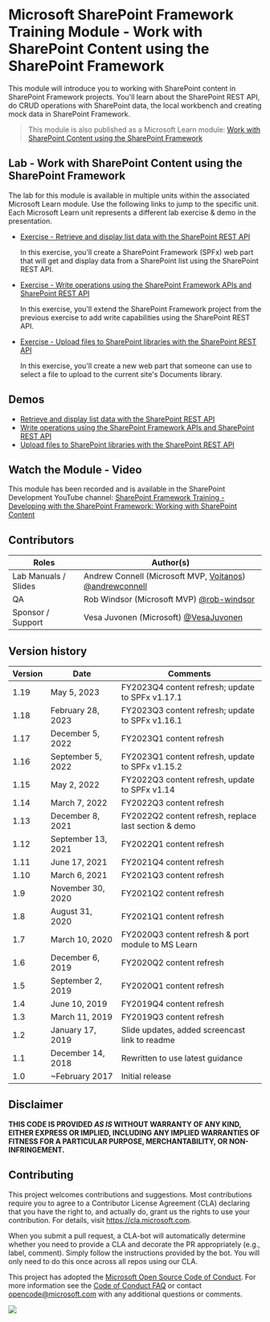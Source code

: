 # Microsoft SharePoint Framework Training Module - Work with SharePoint Content using the SharePoint Framework

This module will introduce you to working with SharePoint content in SharePoint Framework projects. You'll learn about the SharePoint REST API, do CRUD operations with SharePoint data, the local workbench and creating mock data in SharePoint Framework.

> This module is also published as a Microsoft Learn module: [Work with SharePoint Content using the SharePoint Framework](https://learn.microsoft.com/training/modules/sharepoint-spfx-spcontent)

## Lab - Work with SharePoint Content using the SharePoint Framework

The lab for this module is available in multiple units within the associated Microsoft Learn module. Use the following links to jump to the specific unit. Each Microsoft Learn unit represents a different lab exercise & demo in the presentation.

- [Exercise - Retrieve and display list data with the SharePoint REST API](https://learn.microsoft.com/training/modules/sharepoint-spfx-spcontent/3-exercise-get-data)

  In this exercise, you'll create a SharePoint Framework (SPFx) web part that will get and display data from a SharePoint list using the SharePoint REST API.

- [Exercise - Write operations using the SharePoint Framework APIs and SharePoint REST API](https://learn.microsoft.com/training/modules/sharepoint-spfx-spcontent/5-exercise-crud-operations)

  In this exercise, you'll extend the SharePoint Framework project from the previous exercise to add write capabilities using the SharePoint REST API.

- [Exercise - Upload files to SharePoint libraries with the SharePoint REST API](https://learn.microsoft.com/training/modules/sharepoint-spfx-spcontent/7-exercise-upload-file)

  In this exercise, you'll create a new web part that someone can use to select a file to upload to the current site's Documents library.

## Demos

- [Retrieve and display list data with the SharePoint REST API](./Demos/01-spfxhttpclient)
- [Write operations using the SharePoint Framework APIs and SharePoint REST API](./Demos/02-spcrud)
- [Upload files to SharePoint libraries with the SharePoint REST API](./Demos/03-uploadfile)

## Watch the Module - Video

This module has been recorded and is available in the SharePoint Development YouTube channel: [SharePoint Framework Training - Developing with the SharePoint Framework: Working with SharePoint Content](https://www.youtube.com/watch?v=0OiC7AzoCVI&list=PLR9nK3mnD-OV-RPXQ3Lco845qoEy7VJoc)

## Contributors

| Roles                | Author(s)                                                                                                      |
| -------------------- | -------------------------------------------------------------------------------------------------------------- |
| Lab Manuals / Slides | Andrew Connell (Microsoft MVP, [Voitanos](//github.com/voitanos)) [@andrewconnell](//github.com/andrewconnell) |
| QA                   | Rob Windsor (Microsoft MVP) [@rob-windsor](//github.com/rob-windsor)                                           |
| Sponsor / Support    | Vesa Juvonen (Microsoft) [@VesaJuvonen](//github.com/VesaJuvonen)                                              |

## Version history

| Version | Date               | Comments                                              |
| ------- | ------------------ | ----------------------------------------------------- |
| 1.19    | May 5, 2023        | FY2023Q4 content refresh; update to SPFx v1.17.1      |
| 1.18    | February 28, 2023  | FY2023Q3 content refresh; update to SPFx v1.16.1      |
| 1.17    | December 5, 2022   | FY2023Q1 content refresh                              |
| 1.16    | September 5, 2022  | FY2023Q1 content refresh, update to SPFx v1.15.2      |
| 1.15    | May 2, 2022        | FY2022Q3 content refresh, update to SPFx v1.14        |
| 1.14    | March 7, 2022      | FY2022Q3 content refresh                              |
| 1.13    | December 8, 2021   | FY2022Q2 content refresh, replace last section & demo |
| 1.12    | September 13, 2021 | FY2022Q1 content refresh                              |
| 1.11    | June 17, 2021      | FY2021Q4 content refresh                              |
| 1.10    | March 6, 2021      | FY2021Q3 content refresh                              |
| 1.9     | November 30, 2020  | FY2021Q2 content refresh                              |
| 1.8     | August 31, 2020    | FY2021Q1 content refresh                              |
| 1.7     | March 10, 2020     | FY2020Q3 content refresh & port module to MS Learn    |
| 1.6     | December 6, 2019   | FY2020Q2 content refresh                              |
| 1.5     | September 2, 2019  | FY2020Q1 content refresh                              |
| 1.4     | June 10, 2019      | FY2019Q4 content refresh                              |
| 1.3     | March 11, 2019     | FY2019Q3 content refresh                              |
| 1.2     | January 17, 2019   | Slide updates, added screencast link to readme        |
| 1.1     | December 14, 2018  | Rewritten to use latest guidance                      |
| 1.0     | ~February 2017     | Initial release                                       |

## Disclaimer

**THIS CODE IS PROVIDED _AS IS_ WITHOUT WARRANTY OF ANY KIND, EITHER EXPRESS OR IMPLIED, INCLUDING ANY IMPLIED WARRANTIES OF FITNESS FOR A PARTICULAR PURPOSE, MERCHANTABILITY, OR NON-INFRINGEMENT.**

## Contributing

This project welcomes contributions and suggestions. Most contributions require you to agree to a
Contributor License Agreement (CLA) declaring that you have the right to, and actually do, grant us
the rights to use your contribution. For details, visit https://cla.microsoft.com.

When you submit a pull request, a CLA-bot will automatically determine whether you need to provide
a CLA and decorate the PR appropriately (e.g., label, comment). Simply follow the instructions
provided by the bot. You will only need to do this once across all repos using our CLA.

This project has adopted the [Microsoft Open Source Code of Conduct](https://opensource.microsoft.com/codeofconduct/).
For more information see the [Code of Conduct FAQ](https://opensource.microsoft.com/codeofconduct/faq/) or
contact [opencode@microsoft.com](mailto:opencode@microsoft.com) with any additional questions or comments.

<img src="https://telemetry.sharepointpnp.com/sp-dev-training-spfx-spcontent" />
